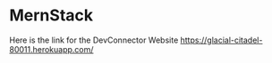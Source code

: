 # MernStack
Here is the link for the DevConnector Website
https://glacial-citadel-80011.herokuapp.com/

